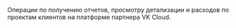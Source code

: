 Операции по получению отчетов, просмотру детализации и расходов по проектам клиентов на платформе партнера VK Cloud.
